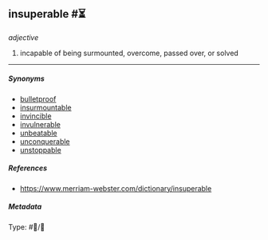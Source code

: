 ## insuperable  #⏳

*adjective*

1. incapable of being surmounted, overcome, passed over, or solved

---

##### Synonyms

* [bulletproof](bulletproof.md)
* [insurmountable](insurmountable.md)
* [invincible](invincible.md)
* [invulnerable](invulnerable.md)
* [unbeatable](unbeatable.md)
* [unconquerable](unconquerable.md)
* [unstoppable](unstoppable.md)

##### References

* https://www.merriam-webster.com/dictionary/insuperable

##### Metadata

Type: #💬/💬 
